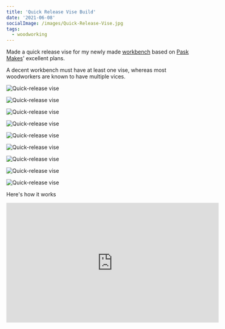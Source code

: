 ```yaml
---
title: 'Quick Release Vise Build'
date: '2021-06-08'
socialImage: /images/Quick-Release-Vise.jpg
tags:
  - woodworking
---
```


Made a quick release vise for my newly made [workbench](../first-workbench) based on [Pask Makes](https://www.paskmakes.com/plans/p/quick-release-vice-plans)' excellent plans.​

A decent workbench must have at least one vise, whereas most woodworkers are known to have multiple vices. 

![Quick-release vise](/images/Vise-1.jpg "Cut out the parts on the bandsaw according to the plans")

![Quick-release vise](/images/Vise-2.jpg "Glued the parts together for the locking mechanism")

![Quick-release vise](/images/Vise-3.jpg "Used a stainless steel nail")

![Quick-release vise](/images/Vise-4.jpg "The locking mechanism goes around a threaded rod")

![Quick-release vise](/images/Vise-5.jpg "The housing for the locking mechanism, which will be screwed to the bottom of my workbench")

![Quick-release vise](/images/Vise-8.jpg "Epoxied in the part where the handle will go")

![Quick-release vise](/images/Vise-9.jpg "The complete vise which is attached to the bottom of the workbench")

![Quick-release vise](/images/Vise-10.jpg "Added some guiding blocks from a plastic chopping board")

![Quick-release vise](/images/Quick-Release-Vise.jpg "Fun project to do and a must have vise for your workbench")

Here's how it works

<iframe width="560" height="315" src="https://www.youtube.com/embed/1STiWNToQaw" title="YouTube video player" frameborder="0" allow="accelerometer; autoplay; clipboard-write; encrypted-media; gyroscope; picture-in-picture" allowfullscreen></iframe>